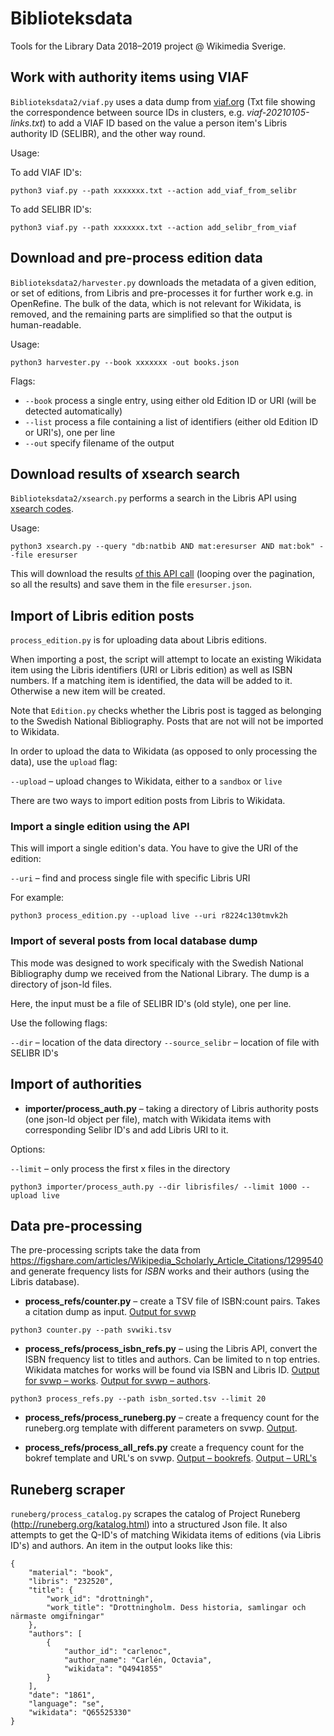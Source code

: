 # Biblioteksdata

Tools for the Library Data 2018–2019 project @ Wikimedia Sverige.

## Work with authority items using VIAF

`Biblioteksdata2/viaf.py` uses a data dump from [viaf.org](http://viaf.org/viaf/data/) (Txt file showing the correspondence between source IDs in clusters, e.g. *viaf-20210105-links.txt*) to add a VIAF ID based on the value a person item's Libris authority ID (SELIBR), and the other way round.

Usage:

To add VIAF ID's:

```
python3 viaf.py --path xxxxxxx.txt --action add_viaf_from_selibr
```

To add SELIBR ID's:

```
python3 viaf.py --path xxxxxxx.txt --action add_selibr_from_viaf
```

## Download and pre-process edition data

`Biblioteksdata2/harvester.py` downloads the metadata of a given edition, or set of editions, from Libris and pre-processes it for further work e.g. in OpenRefine. The bulk of the data, which is not relevant for Wikidata, is removed, and the remaining parts are simplified so that the output is human-readable.

Usage:

```
python3 harvester.py --book xxxxxxx -out books.json
```

Flags:
* `--book` process a single entry, using either old Edition ID or URI (will be detected automatically)
* `--list` process a file containing a list of identifiers (either old Edition ID or URI's), one per line
* `--out` specify filename of the output

## Download results of xsearch search

`Biblioteksdata2/xsearch.py` performs a search in the Libris API using [xsearch codes](http://librishelp.libris.kb.se/help/search_codes_swe.jsp).

Usage:

```
python3 xsearch.py --query "db:natbib AND mat:eresurser AND mat:bok" --file eresurser
```

This will download the results [of this API call](http://libris.kb.se/xsearch?query=db:natbib%20AND%20mat:eresurser&format=json) (looping over the pagination, so all the results) and save them in the file `eresurser.json`.


## Import of Libris edition posts

`process_edition.py` is for uploading data about Libris editions.

When importing a post, the script will attempt to locate an existing Wikidata item using the Libris identifiers (URI or Libris edition) as well as ISBN numbers. If a matching item is identified, the data will be added to it. Otherwise a new item will be created.

Note that `Edition.py` checks whether the Libris post is tagged as belonging to the Swedish National Bibliography. Posts that are not will not be imported to Wikidata.

In order to upload the data to Wikidata (as opposed to only processing the data), use the `upload` flag:

`--upload` – upload changes to Wikidata, either to a `sandbox` or `live`

There are two ways to import edition posts from Libris to Wikidata.

### Import a single edition using the API

This will import a single edition's data. You have to give the URI of the edition:

`--uri` – find and process single file with specific Libris URI

For example:

```
python3 process_edition.py --upload live --uri r8224c130tmvk2h
```

### Import of several posts from local database dump

This mode was designed to work specificaly with the Swedish National Bibliography dump we received from the National Library. The dump is a directory of json-ld files.

Here, the input must be a file of SELIBR ID's (old style), one per line.

Use the following flags:

`--dir` – location of the data directory
`--source_selibr` – location of file with SELIBR ID's

## Import of authorities

* **importer/process_auth.py** – taking a directory of Libris authority posts (one json-ld object per file), match with Wikidata items with corresponding Selibr ID's and add Libris URI to it.

Options:

`--limit` – only process the first x files in the directory

```
python3 importer/process_auth.py --dir librisfiles/ --limit 1000 --upload live
```

## Data pre-processing

The pre-processing scripts take the data from https://figshare.com/articles/Wikipedia_Scholarly_Article_Citations/1299540 and generate frequency lists for *ISBN* works and their authors (using the Libris database).

* **process_refs/counter.py** – create a TSV file of ISBN:count pairs. Takes a citation dump as input. [Output for svwp](https://gist.github.com/Vesihiisi/4dae5b0b52c93cd7d94741acbf395754)

```
python3 counter.py --path svwiki.tsv
```

* **process_refs/process_isbn_refs.py** – using the Libris API, convert the ISBN frequency list to titles and authors. Can be limited to n top entries. Wikidata matches for works will be found via ISBN and Libris ID. [Output for svwp – works](https://gist.github.com/Vesihiisi/04ec2c73a774b7a33b48de62143fe62c). [Output for svwp – authors](https://gist.github.com/Vesihiisi/0dd90db206bbe86ad2f502781365fa28).

```
python3 process_refs.py --path isbn_sorted.tsv --limit 20
```

* **process_refs/process_runeberg.py** – create a frequency count for the runeberg.org template with different parameters on svwp. [Output](https://gist.github.com/Vesihiisi/4ed15b89a5a5c316398adea5b165625f).

* **process_refs/process_all_refs.py** create a frequency count for the bokref template and URL's on svwp. [Output – bookrefs](https://gist.github.com/Vesihiisi/400529978ad1757db9b096ff1ee6545a). [Output – URL's](https://gist.github.com/Vesihiisi/1a47ea5cbf1d8532f8a4469b74e9c121)

## Runeberg scraper
`runeberg/process_catalog.py` scrapes the catalog of Project Runeberg (http://runeberg.org/katalog.html) into a structured Json file. It also attempts to get the Q-ID's of matching Wikidata items of editions (via Libris ID's) and authors. An item in the output looks like this:

```
{
    "material": "book",
    "libris": "232520",
    "title": {
        "work_id": "drottningh",
        "work_title": "Drottningholm. Dess historia, samlingar och närmaste omgifningar"
    },
    "authors": [
        {
            "author_id": "carlenoc",
            "author_name": "Carlén, Octavia",
            "wikidata": "Q4941855"
        }
    ],
    "date": "1861",
    "language": "se",
    "wikidata": "Q65525330"
}
```